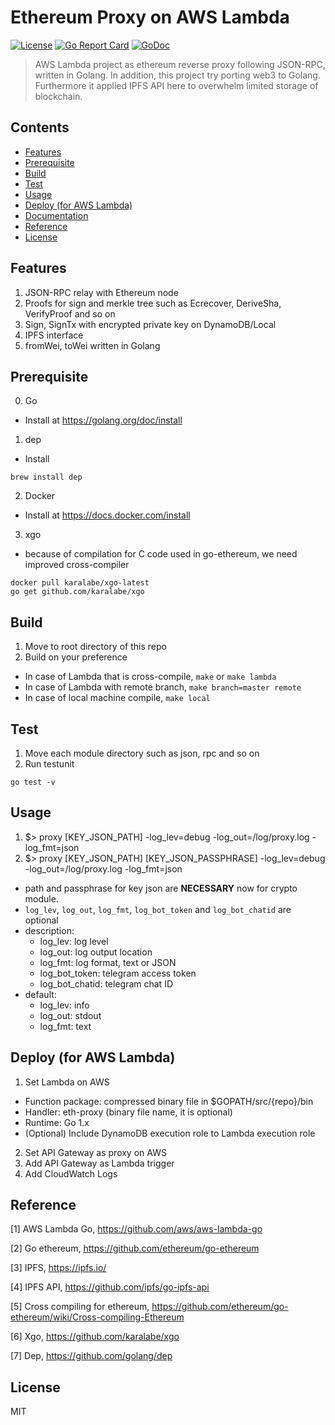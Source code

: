 # Ethereum Proxy on AWS Lambda
[![License](http://img.shields.io/badge/license-MIT-blue.svg)](https://raw.githubusercontent.com/hexoul/aws-lambda-eth-proxy/master/LICENSE)
[![Go Report Card](https://goreportcard.com/badge/github.com/hexoul/aws-lambda-eth-proxy)](https://goreportcard.com/report/github.com/hexoul/aws-lambda-eth-proxy)
[![GoDoc](https://godoc.org/github.com/hexoul/aws-lambda-eth-proxy?status.svg)](https://godoc.org/github.com/hexoul/aws-lambda-eth-proxy)

> AWS Lambda project as ethereum reverse proxy following JSON-RPC, written in Golang. In addition, this project try porting web3 to Golang. Furthermore it applied IPFS API here to overwhelm limited storage of blockchain.

## Contents

- [Features](#features)
- [Prerequisite](#prerequisite)
- [Build](#build)
- [Test](#test)
- [Usage](#usage)
- [Deploy (for AWS Lambda)](#deploy-for-aws-lambda)
- [Documentation](#documentation)
- [Reference](#reference)
- [License](#license)

## Features

1. JSON-RPC relay with Ethereum node
2. Proofs for sign and merkle tree such as Ecrecover, DeriveSha, VerifyProof and so on
3. Sign, SignTx with encrypted private key on DynamoDB/Local
4. IPFS interface
5. fromWei, toWei written in Golang

## Prerequisite

0. Go
  - Install at https://golang.org/doc/install
1. dep 
  - Install
  ```shell
  brew install dep
  ```
2. Docker
  - Install at https://docs.docker.com/install
3. xgo
  - because of compilation for C code used in go-ethereum, we need improved cross-compiler
  ```shell
  docker pull karalabe/xgo-latest
  go get github.com/karalabe/xgo
  ```

## Build

1. Move to root directory of this repo
2. Build on your preference
  - In case of Lambda that is cross-compile,
`make` or `make lambda`
  - In case of Lambda with remote branch,
`make branch=master remote`
  - In case of local machine compile,
`make local`

## Test

1. Move each module directory such as json, rpc and so on
2. Run testunit
```shell
go test -v
```

## Usage

1. $> proxy [KEY_JSON_PATH] -log_lev=debug -log_out=/log/proxy.log -log_fmt=json
2. $> proxy [KEY_JSON_PATH] [KEY_JSON_PASSPHRASE] -log_lev=debug -log_out=/log/proxy.log -log_fmt=json
- path and passphrase for key json are **NECESSARY** now for crypto module.
- ```log_lev```, ```log_out```, ```log_fmt```, ```log_bot_token``` and ```log_bot_chatid``` are optional
- description:
  * log_lev: log level
  * log_out: log output location
  * log_fmt: log format, text or JSON
  * log_bot_token: telegram access token
  * log_bot_chatid: telegram chat ID
- default:
  * log_lev: info
  * log_out: stdout
  * log_fmt: text

## Deploy (for AWS Lambda)

1. Set Lambda on AWS
  - Function package: compressed binary file in $GOPATH/src/{repo}/bin
  - Handler: eth-proxy (binary file name, it is optional)
  - Runtime: Go 1.x
  - (Optional) Include DynamoDB execution role to Lambda execution role  
2. Set API Gateway as proxy on AWS
3. Add API Gateway as Lambda trigger
4. Add CloudWatch Logs

## Reference

[1] AWS Lambda Go, https://github.com/aws/aws-lambda-go

[2] Go ethereum, https://github.com/ethereum/go-ethereum

[3] IPFS, https://ipfs.io/

[4] IPFS API, https://github.com/ipfs/go-ipfs-api

[5] Cross compiling for ethereum, https://github.com/ethereum/go-ethereum/wiki/Cross-compiling-Ethereum

[6] Xgo, https://github.com/karalabe/xgo

[7] Dep, https://github.com/golang/dep

## License

MIT
